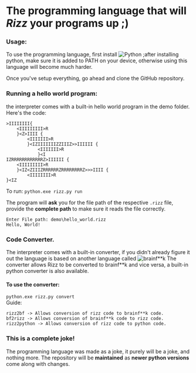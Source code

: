 # The programming language that will *Rizz* your programs up ;)

### Usage:
To use the programming language, first install ![Python](https://www.python.org/)
;after installing python, make sure it is added to PATH on your device, otherwise using this language will become much harder.

Once you've setup everything, go ahead and clone the GitHub repository.

### Running a hello world program:
the interpreter comes with a built-in hello world program in the demo folder. 
Here's the code:
```
>IIIIIIII{
    <IIIIIIIII>R
    }<Z>IIII {
        <IIIIIII>R
        }<IZIIIIIIIZZIIIZ>>IIIIII {
            <IIIIIII>R
            }<I
IZRRRRRRRRRRRRZ>IIIIII {
    <IIIIIIIII>R
    }<IZ<ZIIIZRRRRRRZRRRRRRRRZ>>>IIII {
        <IIIIIIII>R
}<IZ
```

To run:
`python.exe rizz.py run`

The program will **ask** you for the file path of the respective `.rizz` file, provide the **complete path** to make sure it reads the file correctly.
````
Enter File path: demo\hello_world.rizz
Hello, World!
````

### Code Converter.
The interpreter comes with a built-in converter, if you didn't already figure it out the language is based on another language called ![brainf**k](https://en.wikipedia.org/wiki/Brainfuck)
The converter allows Rizz to be converted to brainf**k and vice versa, a built-in python converter is also available.

#### To use the converter:
`python.exe rizz.py convert`<br>
Guide:
````
rizz2bf -> Allows conversion of rizz code to brainf**k code.
bf2rizz -> Allows conversion of brainf**k code to rizz code.
rizz2python -> Allows conversion of rizz code to python code.
````

### This is a complete joke!
The programming language was made as a joke, it purely will be a joke, and nothing more. The repository will be **maintained** as **newer python versions** come along with changes.
